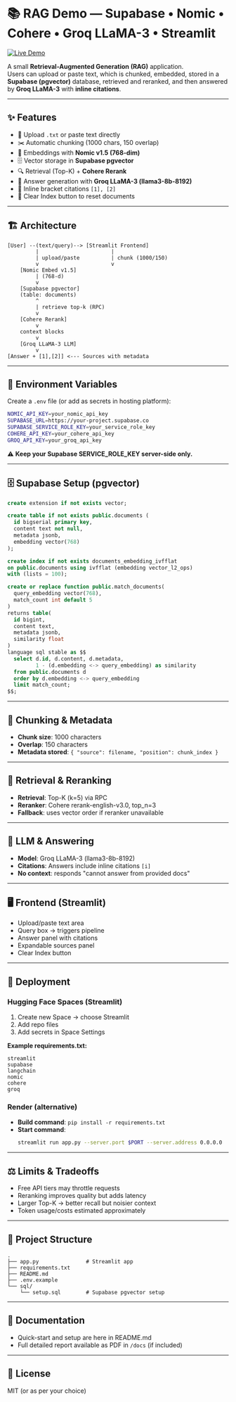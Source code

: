# 📚 RAG Demo — Supabase • Nomic • Cohere • Groq LLaMA-3 • Streamlit
[![Live Demo](https://img.shields.io/badge/Demo-Live-green)]([https://your-demo-url.com](https://huggingface.co/spaces/pragy19/AskDocs_AI))

A small **Retrieval-Augmented Generation (RAG)** application.  
Users can upload or paste text, which is chunked, embedded, stored in a **Supabase (pgvector)** database, retrieved and reranked, and then answered by **Groq LLaMA-3** with **inline citations**.

---

## ✨ Features

- 📂 Upload `.txt` or paste text directly  
- ✂️ Automatic chunking (1000 chars, 150 overlap)  
- 🧩 Embeddings with **Nomic v1.5 (768-dim)**  
- 🗄️ Vector storage in **Supabase pgvector**  
- 🔍 Retrieval (Top-K) + **Cohere Rerank**  
- 🤖 Answer generation with **Groq LLaMA-3 (llama3-8b-8192)**  
- 🔖 Inline bracket citations `[1], [2]`  
- 🧹 Clear Index button to reset documents  

---

## 🏗️ Architecture

```
[User] --(text/query)--> [Streamlit Frontend]
         |                       |
         | upload/paste          | chunk (1000/150)
         v                       v
    [Nomic Embed v1.5]
         | (768-d)
         v
    [Supabase pgvector]
    (table: documents)
         ^
         | retrieve top-k (RPC)
         v
    [Cohere Rerank]
         v
    context blocks
         v
    [Groq LLaMA-3 LLM]
         v
[Answer + [1],[2]] <--- Sources with metadata
```

---

## 🔐 Environment Variables

Create a `.env` file (or add as secrets in hosting platform):

```bash
NOMIC_API_KEY=your_nomic_api_key
SUPABASE_URL=https://your-project.supabase.co
SUPABASE_SERVICE_ROLE_KEY=your_service_role_key
COHERE_API_KEY=your_cohere_api_key
GROQ_API_KEY=your_groq_api_key
```

⚠️ **Keep your Supabase SERVICE_ROLE_KEY server-side only.**

---

## 🗄️ Supabase Setup (pgvector)

```sql
create extension if not exists vector;

create table if not exists public.documents (
  id bigserial primary key,
  content text not null,
  metadata jsonb,
  embedding vector(768)
);

create index if not exists documents_embedding_ivfflat
on public.documents using ivfflat (embedding vector_l2_ops)
with (lists = 100);

create or replace function public.match_documents(
  query_embedding vector(768),
  match_count int default 5
)
returns table(
  id bigint,
  content text,
  metadata jsonb,
  similarity float
)
language sql stable as $$
  select d.id, d.content, d.metadata,
         1 - (d.embedding <-> query_embedding) as similarity
  from public.documents d
  order by d.embedding <-> query_embedding
  limit match_count;
$$;
```

---

## 🧩 Chunking & Metadata

- **Chunk size**: 1000 characters
- **Overlap**: 150 characters
- **Metadata stored**: `{ "source": filename, "position": chunk_index }`

---

## 🔎 Retrieval & Reranking

- **Retrieval**: Top-K (k=5) via RPC
- **Reranker**: Cohere rerank-english-v3.0, top_n=3
- **Fallback**: uses vector order if reranker unavailable

---

## 🧠 LLM & Answering

- **Model**: Groq LLaMA-3 (llama3-8b-8192)
- **Citations**: Answers include inline citations `[i]`
- **No context**: responds "cannot answer from provided docs"

---

## 🖥️ Frontend (Streamlit)

- Upload/paste text area
- Query box → triggers pipeline
- Answer panel with citations
- Expandable sources panel
- Clear Index button

---

## 🚀 Deployment

### Hugging Face Spaces (Streamlit)
1. Create new Space → choose Streamlit
2. Add repo files
3. Add secrets in Space Settings

**Example requirements.txt:**
```
streamlit
supabase
langchain
nomic
cohere
groq
```

### Render (alternative)
- **Build command**: `pip install -r requirements.txt`
- **Start command**: 
  ```bash
  streamlit run app.py --server.port $PORT --server.address 0.0.0.0
  ```

---

## ⚖️ Limits & Tradeoffs

- Free API tiers may throttle requests
- Reranking improves quality but adds latency
- Larger Top-K → better recall but noisier context
- Token usage/costs estimated approximately

---

## 📂 Project Structure

```
.
├── app.py               # Streamlit app
├── requirements.txt
├── README.md
├── .env.example
└── sql/
    └── setup.sql        # Supabase pgvector setup
```

---

## 📄 Documentation

- Quick-start and setup are here in README.md
- Full detailed report available as PDF in `/docs` (if included)

---

## 📝 License

MIT (or as per your choice)
